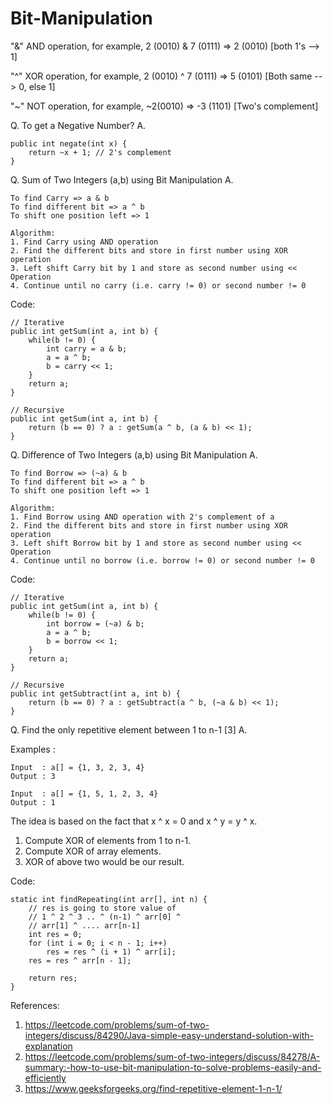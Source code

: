# Bit-Manipulation

"&" AND operation, for example, 2 (0010) & 7 (0111) => 2 (0010) [both 1's --> 1]

"^" XOR operation, for example, 2 (0010) ^ 7 (0111) => 5 (0101) [Both same --> 0, else 1]

"~" NOT operation, for example, ~2(0010) => -3 (1101) [Two's complement]

Q. To get a Negative Number?
A. 

	public int negate(int x) {
		return ~x + 1; // 2's complement
	}

Q. Sum of Two Integers (a,b) using Bit Manipulation
A. 

	To find Carry => a & b
	To find different bit => a ^ b
	To shift one position left => 1

	Algorithm:
	1. Find Carry using AND operation
	2. Find the different bits and store in first number using XOR operation
	3. Left shift Carry bit by 1 and store as second number using << Operation
	4. Continue until no carry (i.e. carry != 0) or second number != 0

Code:

	// Iterative
	public int getSum(int a, int b) {
		while(b != 0) {
			int carry = a & b;
			a = a ^ b;
			b = carry << 1;
		}
		return a;
	}

	// Recursive
	public int getSum(int a, int b) {
		return (b == 0) ? a : getSum(a ^ b, (a & b) << 1);
	}

Q. Difference of Two Integers (a,b) using Bit Manipulation
A. 

	To find Borrow => (~a) & b
	To find different bit => a ^ b
	To shift one position left => 1

	Algorithm:
	1. Find Borrow using AND operation with 2's complement of a
	2. Find the different bits and store in first number using XOR operation
	3. Left shift Borrow bit by 1 and store as second number using << Operation
	4. Continue until no borrow (i.e. borrow != 0) or second number != 0

Code:

	// Iterative
	public int getSum(int a, int b) {
		while(b != 0) {
			int borrow = (~a) & b;
			a = a ^ b;
			b = borrow << 1;
		}
		return a;
	}

	// Recursive
	public int getSubtract(int a, int b) {
		return (b == 0) ? a : getSubtract(a ^ b, (~a & b) << 1);
	}

Q. Find the only repetitive element between 1 to n-1 [3]
A.

Examples :

	Input  : a[] = {1, 3, 2, 3, 4}
	Output : 3

	Input  : a[] = {1, 5, 1, 2, 3, 4}
	Output : 1

The idea is based on the fact that x ^ x = 0 and x ^ y = y ^ x.

1. Compute XOR of elements from 1 to n-1.
2. Compute XOR of array elements.
3. XOR of above two would be our result.

Code:

	static int findRepeating(int arr[], int n) { 
        // res is going to store value of 
        // 1 ^ 2 ^ 3 .. ^ (n-1) ^ arr[0] ^  
        // arr[1] ^ .... arr[n-1] 
        int res = 0; 
        for (int i = 0; i < n - 1; i++) 
            res = res ^ (i + 1) ^ arr[i]; 
        res = res ^ arr[n - 1]; 
              
        return res; 
    }


References:

1. https://leetcode.com/problems/sum-of-two-integers/discuss/84290/Java-simple-easy-understand-solution-with-explanation
2. https://leetcode.com/problems/sum-of-two-integers/discuss/84278/A-summary:-how-to-use-bit-manipulation-to-solve-problems-easily-and-efficiently
3. https://www.geeksforgeeks.org/find-repetitive-element-1-n-1/